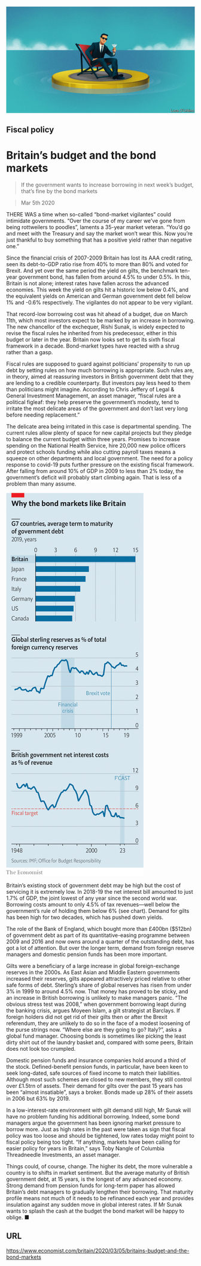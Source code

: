 ![](./images/20200307_BRD001.jpg)

## Fiscal policy

# Britain’s budget and the bond markets

> If the government wants to increase borrowing in next week’s budget, that’s fine by the bond markets

> Mar 5th 2020

THERE WAS a time when so-called “bond-market vigilantes” could intimidate governments. “Over the course of my career we’ve gone from being rottweilers to poodles”, laments a 35-year market veteran. “You’d go and meet with the Treasury and say the market won’t wear this. Now you’re just thankful to buy something that has a positive yield rather than negative one.”

Since the financial crisis of 2007-2009 Britain has lost its AAA credit rating, seen its debt-to-GDP ratio rise from 40% to more than 80% and voted for Brexit. And yet over the same period the yield on gilts, the benchmark ten-year government bond, has fallen from around 4.5% to under 0.5%. In this, Britain is not alone; interest rates have fallen across the advanced economies. This week the yield on gilts hit a historic low below 0.4%, and the equivalent yields on American and German government debt fell below 1% and -0.6% respectively. The vigilantes do not appear to be very vigilant.

That record-low borrowing cost was hit ahead of a budget, due on March 11th, which most investors expect to be marked by an increase in borrowing. The new chancellor of the exchequer, Rishi Sunak, is widely expected to revise the fiscal rules he inherited from his predecessor, either in this budget or later in the year. Britain now looks set to get its sixth fiscal framework in a decade. Bond-market types have reacted with a shrug rather than a gasp.

Fiscal rules are supposed to guard against politicians’ propensity to run up debt by setting rules on how much borrowing is appropriate. Such rules are, in theory, aimed at reassuring investors in British government debt that they are lending to a credible counterparty. But investors pay less heed to them than politicians might imagine. According to Chris Jeffery of Legal & General Investment Management, an asset manager, “fiscal rules are a political figleaf: they help preserve the government’s modesty, tend to irritate the most delicate areas of the government and don’t last very long before needing replacement.”

The delicate area being irritated in this case is departmental spending. The current rules allow plenty of space for new capital projects but they pledge to balance the current budget within three years. Promises to increase spending on the National Health Service, hire 20,000 new police officers and protect schools funding while also cutting payroll taxes means a squeeze on other departments and local government. The need for a policy response to covid-19 puts further pressure on the existing fiscal framework. After falling from around 10% of GDP in 2009 to less than 2% today, the government’s deficit will probably start climbing again. That is less of a problem than many assume.

![](./images/20200307_BRC523.png)

Britain’s existing stock of government debt may be high but the cost of servicing it is extremely low. In 2018-19 the net interest bill amounted to just 1.7% of GDP, the joint lowest of any year since the second world war. Borrowing costs amount to only 4.5% of tax revenues—well below the government’s rule of holding them below 6% (see chart). Demand for gilts has been high for two decades, which has pushed down yields.

The role of the Bank of England, which bought more than £400bn ($512bn) of government debt as part of its quantitative-easing programme between 2009 and 2016 and now owns around a quarter of the outstanding debt, has got a lot of attention. But over the longer term, demand from foreign reserve managers and domestic pension funds has been more important.

Gilts were a beneficiary of a large increase in global foreign-exchange reserves in the 2000s. As East Asian and Middle Eastern governments increased their reserves, gilts appeared attractively priced relative to other safe forms of debt. Sterling’s share of global reserves has risen from under 3% in 1999 to around 4.5% now. That money has proved to be sticky, and an increase in British borrowing is unlikely to make managers panic. “The obvious stress test was 2008,” when government borrowing leapt during the banking crisis, argues Moyeen Islam, a gilt strategist at Barclays. If foreign holders did not get rid of their gilts then or after the Brexit referendum, they are unlikely to do so in the face of a modest loosening of the purse strings now. “Where else are they going to go? Italy?”, asks a global fund manager. Choosing bonds is sometimes like picking the least dirty shirt out of the laundry basket and, compared with some peers, Britain does not look too crumpled.

Domestic pension funds and insurance companies hold around a third of the stock. Defined-benefit pension funds, in particular, have been keen to seek long-dated, safe sources of fixed income to match their liabilities. Although most such schemes are closed to new members, they still control over £1.5trn of assets. Their demand for gilts over the past 15 years has been “almost insatiable”, says a broker. Bonds made up 28% of their assets in 2006 but 63% by 2019.

In a low-interest-rate environment with gilt demand still high, Mr Sunak will have no problem funding his additional borrowing. Indeed, some bond managers argue the government has been ignoring market pressure to borrow more. Just as high rates in the past were taken as sign that fiscal policy was too loose and should be tightened, low rates today might point to fiscal policy being too tight. “If anything, markets have been calling for easier policy for years in Britain,” says Toby Nangle of Columbia Threadneedle Investments, an asset manager.

Things could, of course, change. The higher its debt, the more vulnerable a country is to shifts in market sentiment. But the average maturity of British government debt, at 15 years, is the longest of any advanced economy. Strong demand from pension funds for long-term paper has allowed Britain’s debt managers to gradually lengthen their borrowing. That maturity profile means not much of it needs to be refinanced each year and provides insulation against any sudden move in global interest rates. If Mr Sunak wants to splash the cash at the budget the bond market will be happy to oblige. ■

## URL

https://www.economist.com/britain/2020/03/05/britains-budget-and-the-bond-markets
